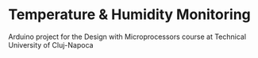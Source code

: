 # Temperature & Humidity Monitoring

Arduino project for the Design with Microprocessors course at Technical University of Cluj-Napoca